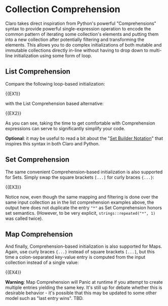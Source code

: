 # Collection Comprehension

Claro takes direct inspiration from Python's powerful "Comprehensions" syntax to provide powerful single-expression
operation to encode the common pattern of iterating some collection's elements and putting them into a new collection
after potentially filtering and transforming the elements. This allows you to do complex initializations of both mutable
and immutable collections directly in-line without having to drop down to multi-line initialization using some form of
loop. 

## List Comprehension

Compare the following loop-based initialization:

{{EX1}}

with the List Comprehension based alternative:

{{EX2}}

As you can see, taking the time to get comfortable with Comprehension expressions can serve to significantly simplify
your code.

<div class="warning">

**Optional**: it may be useful to read a bit about the 
"<a href="https://www.wikiwand.com/en/Set-builder_notation" target="_blank">Set Builder Notation</a>" that inspires this
syntax in both Claro and Python.
</div>

## Set Comprehension

The same convenient Comprehension-based initialization is also supported for Sets. Simply swap the square brackets 
`[...]` for curly braces `{...}`:

{{EX3}}

Notice now, even though the same mapping and filtering is done over the same input collection as in the list
comprehension examples above, the output here does not duplicate the entry `"*"` as Set Comprehension honors set 
semantics. (However, to be very explicit, `strings::repeated("*", 1)` was called twice).

## Map Comprehension

And finally, Comprehension-based initialization is also supported for Maps. Again, use curly braces `{...}` instead of
square brackets `[...]`, but this time a colon-separated key-value entry is computed from the input collection instead
of a single value:

{{EX4}}

<div class="warning">

**Warning**: Map Comprehension will Panic at runtime if you attempt to create multiple entries yielding the same key.
It's still up for debate whether this is desirable behavior - it's possible that this may be updated to some other model
such as "last entry wins". TBD.
</div>
